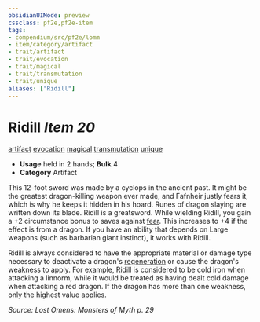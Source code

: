 ```yaml
---
obsidianUIMode: preview
cssclass: pf2e,pf2e-item
tags:
- compendium/src/pf2e/lomm
- item/category/artifact
- trait/artifact
- trait/evocation
- trait/magical
- trait/transmutation
- trait/unique
aliases: ["Ridill"]
---
```

# Ridill *Item 20*  
[artifact](rules/traits/artifact-gmg.md)  [evocation](rules/traits/evocation.md)  [magical](rules/traits/magical.md)  [transmutation](rules/traits/transmutation.md)  [unique](rules/traits/unique.md)  

- **Usage** held in 2 hands; **Bulk** 4
- **Category** Artifact

This 12-foot sword was made by a cyclops in the ancient past. It might be the greatest dragon-killing weapon ever made, and Fafnheir justly fears it, which is why he keeps it hidden in his hoard. Runes of dragon slaying are written down its blade. Ridill is a greatsword. While wielding Ridill, you gain a +2 circumstance bonus to saves against [fear](rules/traits/fear.md). This increases to +4 if the effect is from a dragon. If you have an ability that depends on Large weapons (such as barbarian giant instinct), it works with Ridill.

Ridill is always considered to have the appropriate material or damage type necessary to deactivate a dragon's [regeneration](rules/abilities/regeneration.md) or cause the dragon's weakness to apply. For example, Ridill is considered to be cold iron when attacking a linnorm, while it would be treated as having dealt cold damage when attacking a red dragon. If the dragon has more than one weakness, only the highest value applies.

*Source: Lost Omens: Monsters of Myth p. 29*